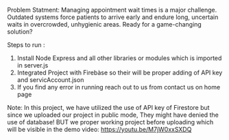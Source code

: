 Problem Statment:
Managing appointment wait times is a major challenge. Outdated systems force patients to arrive early and endure long, uncertain waits in overcrowded, unhygienic areas. Ready for a game-changing solution?

Steps to run :
1) Install Node Express and all other libraries or modules which is imported in server.js 
2) Integrated Project with Firebàse so their will be proper adding of API key and servicAccount.json 
3) If you find any error in running reach out to us from contact us on home page


Note: In this project, we have utilized the use of API key of Firestore but since we uploaded our project in public mode, They might have denied the use of database!
BUT we proper working project before uploading which will be visible in the demo video: https://youtu.be/M7jW0xxSXDQ
